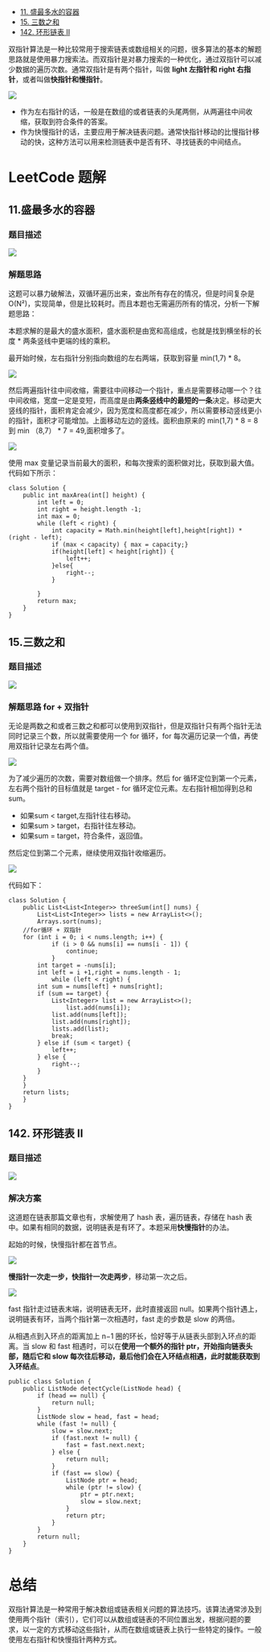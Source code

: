 * [11. 盛最多水的容器](#11盛最多水的容器)
* [15. 三数之和](#15三数之和)
* [142. 环形链表 II](#142环形链表II)

双指针算法是一种比较常用于搜索链表或数组相关的问题，很多算法的基本的解题思路就是使用暴力搜索法。而双指针是对暴力搜索的一种优化，通过双指针可以减少数据的遍历次数。通常双指针是有两个指针，叫做 **light 左指针和 right 右指针**，或者叫做**快指针和慢指针**。


![](https://files.mdnice.com/user/29864/197517f4-23e6-4dc4-a3a2-d4e63749d6bb.png)

* 作为左右指针的话，一般是在数组的或者链表的头尾两侧，从两遍往中间收缩，获取到符合条件的答案。
* 作为快慢指针的话，主要应用于解决链表问题。通常快指针移动的比慢指针移动的快，这种方法可以用来检测链表中是否有环、寻找链表的中间结点。

# LeetCode 题解

## 11.盛最多水的容器

### 题目描述


![](https://files.mdnice.com/user/29864/cc29bbd1-7724-4f74-a129-c48b6d327f5b.png)

### 解题思路

这题可以暴力破解法，双循环遍历出来，查出所有存在的情况，但是时间复杂是O(N²)，实现简单，但是比较耗时。而且本题也无需遍历所有的情况，分析一下解题思路：

本题求解的是最大的盛水面积，盛水面积是由宽和高组成，也就是找到横坐标的长度 * 两条竖线中更端的线的乘积。

最开始时候，左右指针分别指向数组的左右两端，获取到容量 min(1,7) * 8。

![](https://files.mdnice.com/user/29864/f495099f-671d-4876-977f-21b615430017.png)

然后两遍指针往中间收缩，需要往中间移动一个指针，重点是需要移动哪一个？往中间收缩，宽度一定是变短，而高度是由**两条竖线中的最短的一条**决定。移动更大竖线的指针，面积肯定会减少，因为宽度和高度都在减少，所以需要移动竖线更小的指针，面积才可能增加。上面移动左边的竖线。面积由原来的 min(1,7) * 8 = 8 到 min （8,7） * 7 = 49,面积增多了。


![](https://files.mdnice.com/user/29864/d750219e-18c6-42d5-ba1b-f62aa2b4a6fc.png)


使用 max 变量记录当前最大的面积，和每次搜索的面积做对比，获取到最大值。代码如下所示：

```
class Solution {
    public int maxArea(int[] height) {
        int left = 0;
        int right = height.length -1;
        int max = 0;
        while (left < right) {
            int capacity = Math.min(height[left],height[right]) * (right - left);
            if (max < capacity) { max = capacity;}
            if(height[left] < height[right]) {
                left++;
            }else{
                right--;
            }

        }
        return max;
    }
}
```

## 15.三数之和

### 题目描述


![](https://files.mdnice.com/user/29864/357b64f5-cc06-4622-b0f3-6c8a91d393b3.png)

### 解题思路 for + 双指针

无论是两数之和或者三数之和都可以使用到双指针，但是双指针只有两个指针无法同时记录三个数，所以就需要使用一个 for 循环，for 每次遍历记录一个值，再使用双指针记录左右两个值。


![](https://files.mdnice.com/user/29864/7f5bd881-19d9-4648-a3d0-6e9f5cc5d872.png)

为了减少遍历的次数，需要对数组做一个排序。然后 for 循环定位到第一个元素，左右两个指针的目标值就是 target - for 循环定位元素。左右指针相加得到总和 sum。

* 如果sum < target,左指针往右移动。
* 如果sum > target，右指针往左移动。
* 如果sum = target，符合条件，返回值。

然后定位到第二个元素，继续使用双指针收缩遍历。


![](https://files.mdnice.com/user/29864/550b506a-1644-4c30-8d9c-c458f7e7bd3d.png)

代码如下：
    
```
class Solution {
    public List<List<Integer>> threeSum(int[] nums) {
        List<List<Integer>> lists = new ArrayList<>();
        Arrays.sort(nums);
	//for循环 + 双指针
	for (int i = 0; i < nums.length; i++) {
            if (i > 0 && nums[i] == nums[i - 1]) {
                continue;
            }
	    int target = -nums[i];
	    int left = i +1,right = nums.length - 1;
            while (left < right) {
		int sum = nums[left] + nums[right];
		if (sum == target) {
		    List<Integer> list = new ArrayList<>();
	            list.add(nums[i]);
		    list.add(nums[left]);
		    list.add(nums[right]);
		    lists.add(list);
		    break;
		} else if (sum < target) {
		    left++;
		} else {
		    right--;
		}
	}
	}
	return lists;
    }
}
```

## 142. 环形链表 II

### 题目描述

![](https://files.mdnice.com/user/29864/a323da8f-3732-4083-a9e5-457f97111c72.png)

### 解决方案

这道题在链表那篇文章也有，求解使用了 hash 表，遍历链表，存储在 hash 表中。如果有相同的数据，说明链表是有环了。本题采用**快慢指针**的办法。

起始的时候，快慢指针都在首节点。

![](https://files.mdnice.com/user/29864/62b7919d-3021-485e-aa47-ad6a2c3fdd35.png)

**慢指针一次走一步，快指针一次走两步**，移动第一次之后。

![](https://files.mdnice.com/user/29864/da498d32-c004-445e-993d-edd1aa73c6c6.png)

fast 指针走过链表末端，说明链表无环，此时直接返回 null。如果两个指针遇上，说明链表有环，当两个指针第一次相遇时，fast 走的步数是 slow 的两倍。

从相遇点到入环点的距离加上 n−1 圈的环长，恰好等于从链表头部到入环点的距离。当 slow 和 fast 相遇时，可以在**使用一个额外的指针 ptr，开始指向链表头部，随后它和 slow 每次往后移动，最后他们会在入环结点相遇，此时就能获取到入环结点**。


```
public class Solution {
    public ListNode detectCycle(ListNode head) {
        if (head == null) {
            return null;
        }
        ListNode slow = head, fast = head;
        while (fast != null) {
            slow = slow.next;
            if (fast.next != null) {
                fast = fast.next.next;
            } else {
                return null;
            }
            if (fast == slow) {
                ListNode ptr = head;
                while (ptr != slow) {
                    ptr = ptr.next;
                    slow = slow.next;
                }
                return ptr;
            }
        }
        return null;
    }
}
```

# 总结 

双指针算法是一种常用于解决数组或链表相关问题的算法技巧。该算法通常涉及到使用两个指针（索引），它们可以从数组或链表的不同位置出发，根据问题的要求，以一定的方式移动这些指针，从而在数组或链表上执行一些特定的操作。一般使用左右指针和快慢指针两种方式。
